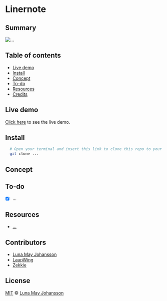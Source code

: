 # Linernote

## Summary
![...](/img/....png)

## Table of contents
- [Live demo](#Live-demo)   
- [Install](#Install)   
- [Concept](#Concept)   
- [To-do](#To-do)   
- [Resources](#Resources)   
- [Credits](#Credits)   

## Live demo
[Click here](...) to see the live demo.

## Install
```bash
  # Open your terminal and insert this link to clone this repo to your device
  git clone ...
```

## Concept

## To-do
- [x] ...

## Resources
- [...](...)   

## Contributors
- [Luna May Johansson](https://github.com/maybuzz)   
- [LaupWing](https://github.com/LaupWing)
- [Zekkie](https://github.com/Zekkie)

## License
[MIT](LICENSE) © [Luna May Johansson](https://github.com/maybuzz)

